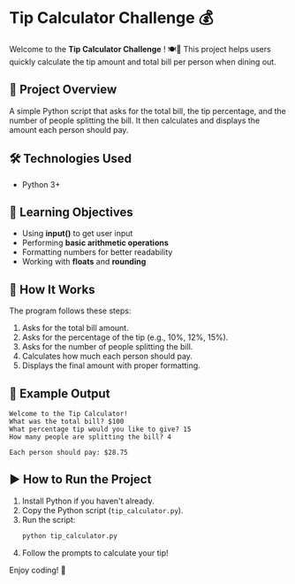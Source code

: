 # Tip Calculator Challenge 💰

Welcome to the  **Tip Calculator Challenge** ! 🍽️💸 This project helps users quickly calculate the tip amount and total bill per person when dining out.

## 📌 Project Overview

A simple Python script that asks for the total bill, the tip percentage, and the number of people splitting the bill. It then calculates and displays the amount each person should pay.

## 🛠 Technologies Used

* Python 3+

## 🎯 Learning Objectives

* Using **input()** to get user input
* Performing **basic arithmetic operations**
* Formatting numbers for better readability
* Working with **floats** and **rounding**

## 🚀 How It Works

The program follows these steps:

1. Asks for the total bill amount.
2. Asks for the percentage of the tip (e.g., 10%, 12%, 15%).
3. Asks for the number of people splitting the bill.
4. Calculates how much each person should pay.
5. Displays the final amount with proper formatting.

## 📝 Example Output

```
Welcome to the Tip Calculator!
What was the total bill? $100
What percentage tip would you like to give? 15
How many people are splitting the bill? 4

Each person should pay: $28.75
```

## ▶️ How to Run the Project

1. Install Python if you haven't already.
2. Copy the Python script (`tip_calculator.py`).
3. Run the script:
   ```bash
   python tip_calculator.py
   ```
4. Follow the prompts to calculate your tip!

Enjoy coding! 🚀
